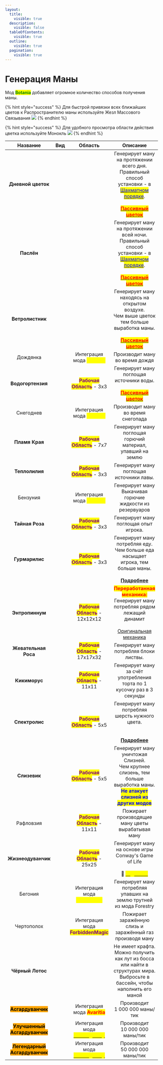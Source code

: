 ```yaml
---
layout:
  title:
    visible: true
  description:
    visible: false
  tableOfContents:
    visible: true
  outline:
    visible: true
  pagination:
    visible: true
---
```


# Генерация Маны

Мод <mark style="color:green;">**Botania**</mark> добавляет огромное количество способов получения маны.

{% hint style="success" %}
Для быстрой привязки всех ближайших цветов к Распространителю маны используйте Жезл Массового Связывания ![](https://media.discordapp.net/attachments/1132752657367449731/1133058248606486668/e9beb0e2854778f9.png)
{% endhint %}

{% hint style="success" %}
Для удобного просмотра области действия цветка используйте Монокль ![](https://media.discordapp.net/attachments/1132752657367449731/1133058641608593619/50a4855324ed787a.png)
{% endhint %}



<table data-column-title-hidden data-view="cards" data-full-width="true"><thead><tr><th align="center">Название</th><th align="center">Вид</th><th align="center">Область</th><th align="center">Описание</th></tr></thead><tbody><tr><td align="center"><strong>Дневной цветок</strong></td><td align="center"><img src="https://media.discordapp.net/attachments/1133048055327899670/1133048184256602233/3119c4a1d95d5130.png" alt="" data-size="original"></td><td align="center"></td><td align="center">Генерирует ману на протяжении всего дня. <br>Правильный способ установки - в  <a data-footnote-ref href="#user-content-fn-1"><mark style="color:blue;">Шахматном порядке</mark></a>. <br><br><a data-footnote-ref href="#user-content-fn-2"><mark style="color:red;"><strong>Пассивный цветок</strong></mark></a></td></tr><tr><td align="center"><strong>Паслён</strong></td><td align="center"><img src="https://media.discordapp.net/attachments/1133048055327899670/1133048200643756112/494b4eb1cc954646.png" alt=""></td><td align="center"></td><td align="center">Генерирует ману на протяжении всей ночи. <br>Правильный способ установки - в  <a data-footnote-ref href="#user-content-fn-3"><mark style="color:blue;">Шахматном порядке</mark></a>. <br><br><a data-footnote-ref href="#user-content-fn-4"><mark style="color:red;"><strong>Пассивный цветок</strong></mark></a></td></tr><tr><td align="center"><strong>Ветролистник</strong></td><td align="center"><img src="https://media.discordapp.net/attachments/1133048055327899670/1133078735520796812/d673122c7bef9309.png" alt=""></td><td align="center"></td><td align="center">Генерирует ману находясь на открытом воздухе. <br>Чем выше цветок тем больше выработка маны.<br><br><a data-footnote-ref href="#user-content-fn-5"><mark style="color:red;"><strong>Пассивный цветок</strong></mark></a></td></tr><tr><td align="center">Дождянка</td><td align="center"><img src="https://media.discordapp.net/attachments/1133048055327899670/1147481443031851099/9068260e867d159f.png" alt=""></td><td align="center">Интеграция мода <mark style="color:yellow;"><strong>Alfheim</strong></mark></td><td align="center">Производит ману во время дождя</td></tr><tr><td align="center"><strong>Водогортензия</strong></td><td align="center"><img src="https://media.discordapp.net/attachments/1133048055327899670/1133048224064741476/2e7c12559d49bfc5.png" alt=""></td><td align="center"><mark style="color:purple;"><strong>Рабочая Область</strong></mark> - 3х3</td><td align="center">Генерирует ману поглощая источники воды.<br><br><a data-footnote-ref href="#user-content-fn-6"><mark style="color:red;"><strong>Пассивный цветок</strong></mark></a></td></tr><tr><td align="center">Снегоднев</td><td align="center"><img src="https://media.discordapp.net/attachments/1133048055327899670/1147481407703228496/fb16ed8b9f9ceafb.png" alt=""></td><td align="center">Интеграция мода <mark style="color:yellow;"><strong>Alfheim</strong></mark></td><td align="center">Производит ману во время снегопада</td></tr><tr><td align="center"><strong>Пламя Края</strong></td><td align="center"><img src="https://media.discordapp.net/attachments/1133048055327899670/1133048240107958403/307f4308d4b708ce.png" alt=""></td><td align="center"><mark style="color:purple;"><strong>Рабочая Область</strong></mark> - 7x7</td><td align="center">Генерирует ману поглощая  горючий материал, упавший на землю</td></tr><tr><td align="center"><strong>Теплолилия</strong></td><td align="center"><img src="https://media.discordapp.net/attachments/1133048055327899670/1133075006155407381/971b4e4b74c2bc47.png" alt=""></td><td align="center"><mark style="color:purple;"><strong>Рабочая Область</strong></mark> - 3x3</td><td align="center">Генерирует ману поглощая источники лавы. </td></tr><tr><td align="center">Бензуния</td><td align="center"><img src="https://cdn.discordapp.com/attachments/1133048055327899670/1147485065207627816/flower_petronia4.gif" alt=""></td><td align="center">Интеграция мода <mark style="color:yellow;"><strong>Alfheim</strong></mark></td><td align="center">Генерирует ману Выкачивая горючие жидкости из резервуаров</td></tr><tr><td align="center"><strong>Тайная Роза</strong></td><td align="center"><img src="https://media.discordapp.net/attachments/1133048055327899670/1133078452073943221/f9c5cea0530eab26.png" alt=""></td><td align="center"><mark style="color:purple;"><strong>Рабочая Область</strong></mark> - 3x3</td><td align="center">Генерирует ману поглощая опыт игрока.</td></tr><tr><td align="center"><strong>Гурмарилис</strong></td><td align="center"><img src="https://media.discordapp.net/attachments/1133048055327899670/1133078526753505407/0c169ef506d65d62.png" alt=""></td><td align="center"><mark style="color:purple;"><strong>Рабочая Область</strong></mark> - 3x3</td><td align="center">Генерирует ману потребляя еду. Чем больше еда насыщает игрока, тем больше маны. <br><br><a data-footnote-ref href="#user-content-fn-7"><strong>Подробнее</strong></a></td></tr><tr><td align="center"><strong>Энтропиннум</strong></td><td align="center"><img src="https://media.discordapp.net/attachments/1133048055327899670/1133086145811587092/88a395ab13f9bcf1.png" alt=""></td><td align="center"><mark style="color:purple;"><strong>Рабочая Область</strong></mark> - 12x12x12</td><td align="center"><mark style="color:red;"><strong>Переработанная механика:</strong></mark> <br>Генерирует ману потребляя рядом лежащий динамит<br><br><a data-footnote-ref href="#user-content-fn-8">Оригинальная механика</a></td></tr><tr><td align="center"><strong>Жевательная Роса</strong></td><td align="center"><img src="https://media.discordapp.net/attachments/1133048055327899670/1134084532405026866/9ec5557963391afa.png" alt=""></td><td align="center"><mark style="color:purple;"><strong>Рабочая Область</strong></mark> - 17x17x32</td><td align="center">Генерирует ману потребляя блоки листвы.</td></tr><tr><td align="center"><strong>Кикиморус</strong></td><td align="center"><img src="https://media.discordapp.net/attachments/1133048055327899670/1134086015506726952/10215e1b64445c24.png" alt=""></td><td align="center"><mark style="color:purple;"><strong>Рабочая Область</strong></mark> - 11x11</td><td align="center">Генерирует ману за счёт употребления торта по 1 кусочку раз в 3 секунды</td></tr><tr><td align="center"><strong>Cпектролис</strong></td><td align="center"><img src="https://media.discordapp.net/attachments/1133048055327899670/1134091863465398282/C.png" alt=""></td><td align="center"><mark style="color:purple;"><strong>Рабочая Область</strong></mark> - 5x5</td><td align="center">Генерирует ману потребляя шерсть нужного цвета.<br><br><br><a data-footnote-ref href="#user-content-fn-9"><strong>Подробнее</strong></a></td></tr><tr><td align="center"><strong>Слизевик</strong></td><td align="center"><img src="https://media.discordapp.net/attachments/1133048055327899670/1134098505451970600/25fd81fd476086bc.png" alt=""></td><td align="center"><mark style="color:purple;"><strong>Рабочая Область</strong></mark> - 5x5</td><td align="center">Генерирует ману уничтожая Слизней.<br>Чем крупнее слизень, тем больше выработка маны.<br><mark style="color:blue;"><strong>Не атакует слизней из других модов</strong></mark></td></tr><tr><td align="center">Рафловзия</td><td align="center"><img src="https://media.discordapp.net/attachments/1133048055327899670/1147481488011579402/71f08e00d6c63ed2.png" alt=""></td><td align="center"><mark style="color:purple;"><strong>Рабочая Область</strong></mark> - 11x11</td><td align="center">Пожирает производящие ману цветы вырабатывая ману</td></tr><tr><td align="center"><strong>Жизнеодуванчик</strong></td><td align="center"><img src="https://media.discordapp.net/attachments/1133048055327899670/1134098526347997224/f0249b87b0c9c853.png" alt=""></td><td align="center"><mark style="color:purple;"><strong>Рабочая Область</strong></mark> - 25x25</td><td align="center">Генерирует ману на основе игры Conway's Game of Life<br><br><span data-gb-custom-inline data-tag="emoji" data-code="1f4cc">📌</span> <a href="../interesno-znat/botania.md#zhizneoduvanchik"><mark style="color:yellow;"><strong><code>Подробнее</code></strong></mark></a> </td></tr><tr><td align="center">Бегония</td><td align="center"><img src="https://media.discordapp.net/attachments/1133048055327899670/1147481277465899119/6a386fdeeddd49fd.png" alt=""></td><td align="center">Интеграция мода <mark style="color:yellow;"><strong>MagicBees</strong></mark></td><td align="center">Генерирует ману потребляя упавших на землю трутней из мода Forestry</td></tr><tr><td align="center">Чертополох</td><td align="center"><img src="https://media.discordapp.net/attachments/1133048055327899670/1147481321787101184/34dbbb8efe7dedb2.png" alt=""></td><td align="center">Интеграция мода <mark style="color:purple;"><strong>ForbiddenMagic</strong></mark></td><td align="center">Пожирает заражённую слизь и заражённый газ производя ману</td></tr><tr><td align="center"><strong>Чёрный Лотос</strong></td><td align="center"><img src="https://media.discordapp.net/attachments/1133048055327899670/1136337994903728168/9cb7fac48026816a.png" alt=""></td><td align="center"></td><td align="center">Не имеет крафта. Можно получить как лут из босса или найти в структурах мира.<br>Выбросьте в бассейн, чтобы наполнить его маной </td></tr><tr><td align="center"><mark style="background-color:orange;"><strong>Асгардуванчик</strong></mark></td><td align="center"><img src="https://media.discordapp.net/attachments/1133048055327899670/1146119588967350352/a373b5d74f3efb9c.png" alt=""></td><td align="center">Интеграция мода <mark style="color:red;"><strong>Avaritia</strong></mark></td><td align="center">Производит <br>1 000 000 маны/тик</td></tr><tr><td align="center"><mark style="background-color:orange;"><strong>Улучшенный Асгардуванчик</strong></mark></td><td align="center"><img src="https://media.discordapp.net/attachments/1133048055327899670/1146119620969902090/b51eed2b98d2a61a.png" alt=""></td><td align="center">Интеграция мода <a href="../loliland-addons/lolimagically.md"><mark style="color:yellow;"><strong>LoliMagically</strong></mark></a></td><td align="center">Производит <br>10 000 000 маны/тик</td></tr><tr><td align="center"><mark style="background-color:orange;"><strong>Легендарный Асгардуванчик</strong></mark></td><td align="center"><img src="https://media.discordapp.net/attachments/1133048055327899670/1146119653245075546/2bf4ffceee882a76.png" alt=""></td><td align="center">Интеграция мода <a href="../loliland-addons/lolimagically.md"><mark style="color:yellow;"><strong>LoliMagically</strong></mark></a></td><td align="center">Производит <br>50 000 000 маны/тик</td></tr></tbody></table>



[^1]: Эффективность снижается, если эти цветы расположены вплотную друг к другу. Оптимальный способ установки показан ниже<img src="https://media.discordapp.net/attachments/1125896171848732772/1126902616341880832/-1.png" alt="" data-size="original">

[^2]: Пассивными называют цветы, которые спустя время высыхают, превращаясь в мёртвый куст.

[^3]: Эффективность снижается, если эти цветы расположены вплотную друг к другу. Оптимальный способ установки показан ниже<img src="https://media.discordapp.net/attachments/1125896171848732772/1126902616341880832/-1.png" alt="" data-size="original">

[^4]: Пассивными называют цветы, которые спустя время высыхают, превращаясь в мёртвый куст.

[^5]: Пассивными называют цветы, которые спустя время высыхают, превращаясь в мёртвый куст.

[^6]: Пассивными называют цветы, которые спустя время высыхают, превращаясь в мёртвый куст.

[^7]: Время, необходимое для обработки пищи  рассчитывается по формуле\
    $$t = hunger/2$$\
    t - время \
    hunger - восстановленный едой голод\
    **Мана производится за 1 раз в конце этого времени.**&#x20;

[^8]: Генерирует ману поглощая взрыв от динамита

[^9]: Этому цветку требуются все 16 цветов шерсти, и он будет потреблять их в порядке, начиная с белого. После каждого блока, он сменит цвет на следующий.\
    Следующий требуемый цвет можно определить, посмотрев на цветок используя Посох Леса <img src="https://cdn.discordapp.com/attachments/1132752515776135289/1132761510423298158/Posoh_Lesa.gif" alt="" data-size="line">
